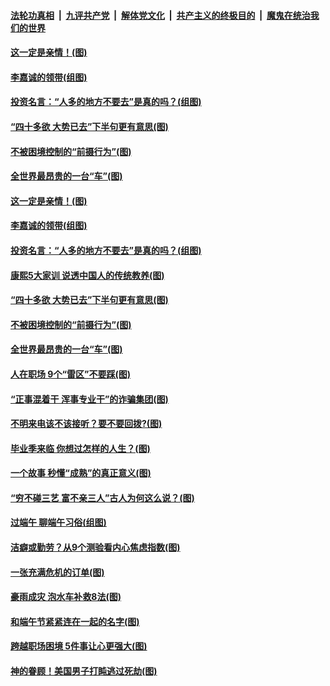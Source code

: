 ####  [法轮功真相](../../../../basic/blob/master/README.md?t=06281031) &nbsp;|&nbsp; [九评共产党](../../../../9ping.md/blob/master/README.md?t=06281031) &nbsp;|&nbsp; [解体党文化](../../../../jtdwh.md/blob/master/README.md?t=06281031)  &nbsp;|&nbsp; [共产主义的终极目的](../../../../gczydzjmd.md/blob/master/README.md?t=06281031) &nbsp;|&nbsp; [魔鬼在统治我们的世界](../../../../mgztzwmdsj.md/blob/master/README.md?t=06281031) 

#### [这一定是亲情！(图)](../pages/p8/937905.md?t=06281031) 

#### [李嘉诚的领带(组图)](../pages/p8/937484.md?t=06281031) 

#### [投资名言：“人多的地方不要去”是真的吗？(组图)](../pages/p8/937855.md?t=06281031) 

#### [“四十多欲 大势已去”下半句更有意思(图)](../pages/p8/937811.md?t=06281031) 

#### [不被困境控制的“前摄行为”(图)](../pages/p8/937145.md?t=06281031) 

#### [全世界最昂贵的一台“车”(图)](../pages/p8/937477.md?t=06281031) 

#### [这一定是亲情！(图)](../pages/p8/937905.md?t=06281031) 

#### [李嘉诚的领带(组图)](../pages/p8/937484.md?t=06281031) 

#### [投资名言：“人多的地方不要去”是真的吗？(组图)](../pages/p8/937855.md?t=06281031) 

#### [康熙5大家训 说透中国人的传统教养(图)](../pages/p8/937696.md?t=06281031) 

#### [“四十多欲 大势已去”下半句更有意思(图)](../pages/p8/937811.md?t=06281031) 

#### [不被困境控制的“前摄行为”(图)](../pages/p8/937145.md?t=06281031) 

#### [全世界最昂贵的一台“车”(图)](../pages/p8/937477.md?t=06281031) 

#### [人在职场 9个“雷区”不要踩(图)](../pages/p8/937766.md?t=06281031) 

#### [“正事混着干 浑事专业干”的诈骗集团(图)](../pages/p8/937732.md?t=06281031) 

#### [不明来电该不该接听？要不要回拨?(图)](../pages/p8/936929.md?t=06281031) 

#### [毕业季来临 你想过怎样的人生？(图)](../pages/p8/937661.md?t=06281031) 

#### [一个故事 秒懂“成熟”的真正意义(图)](../pages/p8/936405.md?t=06281031) 

#### [“穷不碰三艺 富不亲三人”古人为何这么说？(图)](../pages/p8/937602.md?t=06281031) 

#### [过端午 聊端午习俗(组图)](../pages/p8/937246.md?t=06281031) 

#### [洁癖或勤劳？从9个测验看内心焦虑指数(图)](../pages/p8/937558.md?t=06281031) 

#### [一张充满危机的订单(图)](../pages/p8/936981.md?t=06281031) 

#### [豪雨成灾 泡水车补救8法(图)](../pages/p8/937526.md?t=06281031) 

#### [和端午节紧紧连在一起的名字(图)](../pages/p8/937448.md?t=06281031) 

#### [跨越职场困境 5件事让心更强大(图)](../pages/p8/937375.md?t=06281031) 

#### [神的眷顾！美国男子打盹逃过死劫(图)](../pages/p8/936985.md?t=06281031) 

